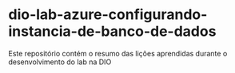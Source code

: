 # dio-lab-azure-configurando-instancia-de-banco-de-dados
Este repositório contém o resumo das lições aprendidas durante o desenvolvimento do lab na DIO
